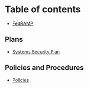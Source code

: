 # Table of contents

* [FedRAMP](README.md)

## Plans

* [Systems Security Plan](page-1.md)

## Policies and Procedures

* [Policies](policies-and-procedures/policies.md)
